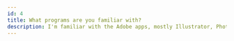```yaml
---
id: 4
title: What programs are you familiar with?
description: I'm familiar with the Adobe apps, mostly Illustrator, Photoshop, After effects for motion graphic animations that can be used for mobile/web. Figma is my main tool for designing wireframes and high fidelity prototyping, but I also have experience using Sketch. 
---
```

